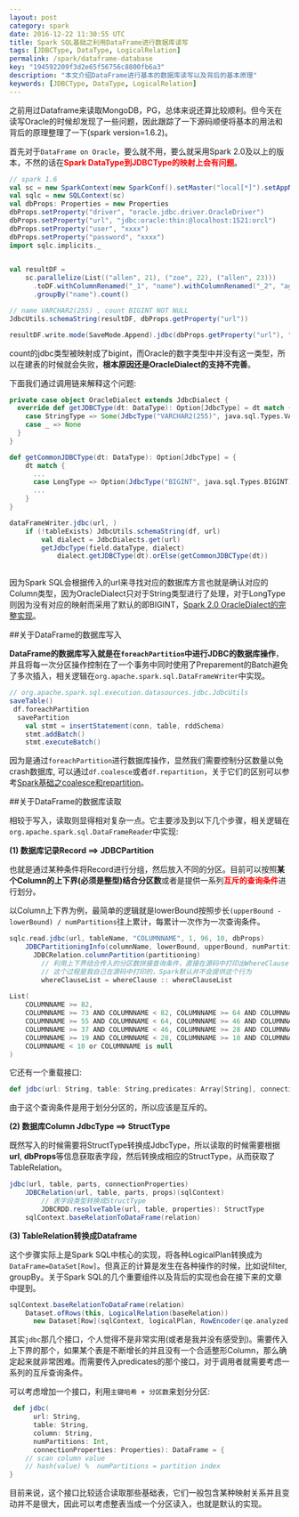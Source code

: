 ```yaml
---
layout: post
category: spark
date: 2016-12-22 11:30:55 UTC
title: Spark SQL基础之利用DataFrame进行数据库读写
tags: [JDBCType, DataType, LogicalRelation]
permalink: /spark/dataframe-database
key: "194592209f3d2e65f56756c8800fb6a3" 
description: "本文介绍DataFrame进行基本的数据库读写以及背后的基本原理"
keywords: [JDBCType, DataType, LogicalRelation]
---
```


之前用过Dataframe来读取MongoDB，PG，总体来说还算比较顺利。但今天在读写Oracle的时候却发现了一些问题，因此跟踪了一下源码顺便将基本的用法和背后的原理整理了一下(spark version=1.6.2)。

首先对于`DataFrame on Oracle`，要么就不用，要么就采用Spark 2.0及以上的版本，不然的话在<b style="color:red">Spark DataType到JDBCType的映射上会有问题</b>。

```scala
// spark 1.6
val sc = new SparkContext(new SparkConf().setMaster("local[*]").setAppName("Oracle Connection"))
val sqlc = new SQLContext(sc)
val dbProps: Properties = new Properties
dbProps.setProperty("driver", "oracle.jdbc.driver.OracleDriver")
dbProps.setProperty("url", "jdbc:oracle:thin:@localhost:1521:orcl")
dbProps.setProperty("user", "xxxx")
dbProps.setProperty("password", "xxxx")
import sqlc.implicits._

  
val resultDF =
    sc.parallelize(List(("allen", 21), ("zoe", 22), ("allen", 23)))
      .toDF.withColumnRenamed("_1", "name").withColumnRenamed("_2", "age")
      .groupBy("name").count()

// name VARCHAR2(255) , count BIGINT NOT NULL
JdbcUtils.schemaString(resultDF, dbProps.getProperty("url"))

resultDF.write.mode(SaveMode.Append).jdbc(dbProps.getProperty("url"), "xxxx", dbProps)
```

count的jdbc类型被映射成了bigint，而Oracle的数字类型中并没有这一类型，所以在建表的时候就会失败，<b class="highlight">根本原因还是OracleDialect的支持不完善</b>。

下面我们通过调用链来解释这个问题:

```scala
private case object OracleDialect extends JdbcDialect {
  override def getJDBCType(dt: DataType): Option[JdbcType] = dt match {
    case StringType => Some(JdbcType("VARCHAR2(255)", java.sql.Types.VARCHAR))
    case _ => None
  }
}
```
```scala
def getCommonJDBCType(dt: DataType): Option[JdbcType] = {
    dt match {
      ...
      case LongType => Option(JdbcType("BIGINT", java.sql.Types.BIGINT))
      ...
    }
}

dataFrameWriter.jdbc(url, )
    if (!tableExists) JdbcUtils.schemaString(df, url)
        val dialect = JdbcDialects.get(url)
        getJdbcType(field.dataType, dialect)
            dialect.getJDBCType(dt).orElse(getCommonJDBCType(dt))
            
```

因为Spark SQL会根据传入的url来寻找对应的数据库方言也就是确认对应的Column类型，因为OracleDialect只对于String类型进行了处理，对于LongType则因为没有对应的映射而采用了默认的即BIGINT，[Spark 2.0 OracleDialect的完整实现](https://github.com/apache/spark/blob/branch-2.1/sql/core/src/main/scala/org/apache/spark/sql/jdbc/OracleDialect.scala)。


##关于DataFrame的数据库写入

<b class="highlight">DataFrame的数据库写入就是在`foreachPartition`中进行JDBC的数据库操作</b>，并且将每一次分区操作控制在了一个事务中同时使用了Preparement的Batch避免了多次插入，相关逻辑在`org.apache.spark.sql.DataFrameWriter`中实现。

```scala
// org.apache.spark.sql.execution.datasources.jdbc.JdbcUtils
saveTable()
 df.foreachPartition
  savePartition
    val stmt = insertStatement(conn, table, rddSchema)
    stmt.addBatch()
    stmt.executeBatch()
```

因为是通过`foreachPartition`进行数据库操作，显然我们需要控制分区数量以免crash数据库, 可以通过`df.coalesce`或者`df.repartition`，关于它们的区别可以参考[Spark基础之coalesce和repartition](http://roadtopro.me/spark/partitions/coalesce-repartition)。

##关于DataFrame的数据库读取

相较于写入，读取则显得相对复杂一点。它主要涉及到以下几个步骤，相关逻辑在`org.apache.spark.sql.DataFrameReader`中实现:

<b class="highlight">(1) 数据库记录Record ==> JDBCPartition</b>

也就是通过某种条件将Record进行分组，然后放入不同的分区。目前可以按照**某个Column的上下界(必须是整型)结合分区数**或者是提供一系列<b style="color:red">互斥的查询条件</b>进行划分。

以Column上下界为例，最简单的逻辑就是lowerBound按照步长`(upperBound - lowerBound) / numPartitions`往上累计，每累计一次作为一次查询条件。

```scala
sqlc.read.jdbc(url, tableName, "COLUMNNAME", 1, 96, 10, dbProps)
    JDBCPartitioningInfo(columnName, lowerBound, upperBound, numPartitions)
      JDBCRelation.columnPartition(partitioning)
        // 利用上下界结合传入的分区数拼接查询条件，直接在源码中打印出WhereClause
        // 这个过程是我自己在源码中打印的，Spark默认并不会提供这个行为
        whereClauseList = whereClause :: whereClauseList
        
List(
    COLUMNNAME >= 82, 
    COLUMNNAME >= 73 AND COLUMNNAME < 82, COLUMNNAME >= 64 AND COLUMNNAME < 73,      
    COLUMNNAME >= 55 AND COLUMNNAME < 64, COLUMNNAME >= 46 AND COLUMNNAME < 55,      
    COLUMNNAME >= 37 AND COLUMNNAME < 46, COLUMNNAME >= 28 AND COLUMNNAME < 37,      
    COLUMNNAME >= 19 AND COLUMNNAME < 28, COLUMNNAME >= 10 AND COLUMNNAME < 19,      
    COLUMNNAME < 10 or COLUMNNAME is null
)
```

它还有一个重载接口: 

```scala
def jdbc(url: String, table: String,predicates: Array[String], connectionProperties: Properties): DataFrame
```

由于这个查询条件是用于划分分区的，所以应该是互斥的。

<b class="highlight">(2) 数据库Column JdbcType ==> StructType</b>

既然写入的时候需要将StructType转换成JdbcType，所以读取的时候需要根据**url**, **dbProps**等信息获取表字段，然后转换成相应的StructType，从而获取了TableRelation。

```scala
jdbc(url, table, parts, connectionProperties)
    JDBCRelation(url, table, parts, props)(sqlContext)
        // 表字段类型转换成StructType
        JDBCRDD.resolveTable(url, table, properties): StructType
    sqlContext.baseRelationToDataFrame(relation)        
```

<b class="highlight">(3) TableRelation转换成Dataframe</b>

这个步骤实际上是Spark SQL中核心的实现，将各种LogicalPlan转换成为`DataFrame=DataSet[Row]`。但真正的计算是发生在各种操作的时候，比如说filter, groupBy。关于Spark SQL的几个重要组件以及背后的实现也会在接下来的文章中提到。

```scala
sqlContext.baseRelationToDataFrame(relation)        
    Dataset.ofRows(this, LogicalRelation(baseRelation))
      new Dataset[Row](sqlContext, logicalPlan, RowEncoder(qe.analyzed.schema))
```

其实`jdbc`那几个接口，个人觉得不是非常实用(或者是我并没有感受到)。需要传入上下界的那个，如果某个表是不断增长的并且没有一个合适整形Column，那么确定起来就非常困难。而需要传入predicates的那个接口，对于调用者就需要考虑一系列的互斥查询条件。

可以考虑增加一个接口，利用`主键哈希 + 分区数`来划分分区:

```scala
 def jdbc(
      url: String,
      table: String,
      column: String,
      numPartitions: Int,
      connectionProperties: Properties): DataFrame = { 
    // scan column value    
    // hash(value) %  numPartitions = partition index
}
```

目前来说，这个接口比较适合读取那些基础表，它们一般包含某种映射关系并且变动并不是很大，因此可以考虑整表当成一个分区读入，也就是默认的实现。




